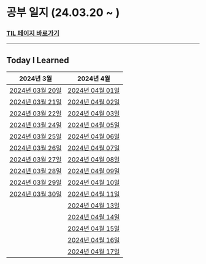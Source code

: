 # 공부 일지 (24.03.20 ~ )

### [TIL 페이지 바로가기](https://www.notion.so/TIL-Today-Is-Learn-e8ac044b5f804973b1ac348016ef2584)
<hr/>

## Today I Learned
|2024년 3월| 2024년 4월|
|:---:|:---:|
|[2024년 03월 20일](https://www.notion.so/2024-03-20-9e596b1d167e4e3db3a17690a9b29256)| [2024년 04월 01일](https://www.notion.so/2024-4-1-1df6582c27514ecc931351bf8f1b544e)|
[2024년 03월 21일](https://www.notion.so/2024-3-21-e229bcf9463b4fcf804026e77bc7f99d)|[2024년 04월 02일](https://www.notion.so/2024-4-2-064a0b7bc079408191675d923dd1acd3)|
[2024년 03월 22일](https://www.notion.so/2024-3-22-f301b9df51c141e69765ed97dea492d7)|[2024년 04월 03일](https://www.notion.so/2024-4-3-26b97cf795a843dd8789017d4a0428a5)|
[2024년 03월 24일](https://www.notion.so/2024-3-24-dea81c5b923b42978ba2a48a8b9481c4)|[2024년 04월 05일](https://www.notion.so/2024-4-5-3ac7a0002ca041d1bda020b2119d6345)|
[2024년 03월 25일](https://www.notion.so/2024-3-25-b8ed896276cd43b58da6e5343e7c3af4)|[2024년 04월 06일](https://www.notion.so/2024-4-6-47af4067809a4a47a591645b413f5e95)|
[2024년 03월 26일](https://www.notion.so/2024-3-26-7950aa0431e84bbe87cb0e53187433d0)|[2024년 04월 07일](https://www.notion.so/2024-4-7-f2ccb7c104444dab9dd8ca9cc5b7e5bb)|
[2024년 03월 27일](https://www.notion.so/2024-3-27-a636e42a22a64f7097138c984c901b8b)|[2024년 04월 08일](https://www.notion.so/2024-4-8-b4f0372ee6e74303a615d9bdd3b5091b)|
[2024년 03월 28일](https://www.notion.so/2024-3-28-1456fd9d35954c39bf24f65903fb0a4d)|[2024년 04월 09일](https://www.notion.so/2024-4-9-266892c7897644198002f55da013128d)|
[2024년 03월 29일](https://www.notion.so/2024-3-29-f828de6bc9b443728158779e97276856)|[2024년 04월 10일](https://www.notion.so/2024-4-10-b7f28fda58f14132b412832aa44a331c)|
[2024년 03월 30일](https://www.notion.so/2024-3-30-ce6b2da613634214bd3139b81113503f)|[2024년 04월 11일](https://www.notion.so/2024-4-11-f6383ba629a547a6b256804fa3cc70df)|
| |[2024년 04월 13일](https://www.notion.so/2024-4-13-c0d68309d14c439faedd9071b113d7dd)|
| |[2024년 04월 14일](https://www.notion.so/2024-4-14-b46de93bfa774858a0873fd336dcaec5)|
| |[2024년 04월 15일](https://deff-dev.tistory.com/84)|
| |[2024년 04월 16일](https://deff-dev.tistory.com/85)|
| |[2024년 04월 17일](https://deff-dev.tistory.com/86)|
